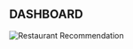 ## DASHBOARD
![Restaurant Recommendation](https://github.com/alfiansyach23/my_project/assets/127624933/7e97885e-64cc-481d-be76-9221f5bdb05d)
